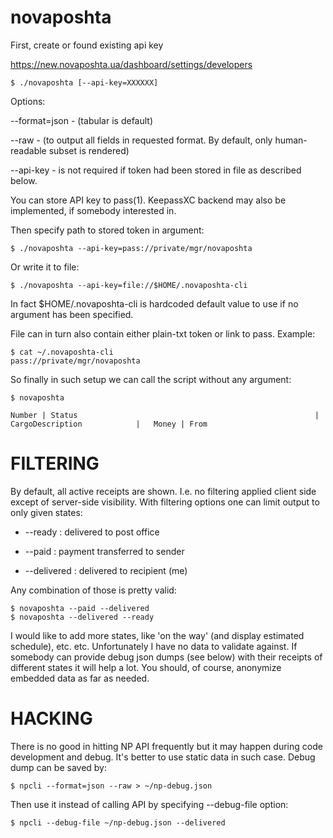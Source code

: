 # novaposhta

First, create or found existing api key

https://new.novaposhta.ua/dashboard/settings/developers


```
$ ./novaposhta [--api-key=XXXXXX]
```

Options: 

--format=json - (tabular is default)

--raw - (to output all fields in requested format. By default, only human-readable subset is rendered)

--api-key - is not required if token had been stored in file as described below.

You can store API key to pass(1). KeepassXC backend may also be implemented, if somebody interested in.

Then specify path to stored token in argument:


```
$ ./novaposhta --api-key=pass://private/mgr/novaposhta 
```

Or write it to file:

```
$ ./novaposhta --api-key=file://$HOME/.novaposhta-cli
```

In fact $HOME/.novaposhta-cli is hardcoded default value to use if no
argument has been specified.

File can in turn also contain either plain-txt token or link to pass. Example:

```
$ cat ~/.novaposhta-cli
pass://private/mgr/novaposhta
```

So finally in such setup we can call the script without any argument:

```
$ novaposhta

Number | Status                                                     | CargoDescription            |   Money | From
```

# FILTERING

By default, all active receipts are shown. I.e. no filtering applied client side except of server-side visibility. With filtering options one can limit output to only given states:

- --ready : delivered to post office

- --paid : payment transferred to sender

- --delivered : delivered to recipient (me)

Any combination of those is pretty valid:

```
$ novaposhta --paid --delivered
$ novaposhta --delivered --ready
```

I would like to add more states, like 'on the way' (and display estimated schedule), etc. etc. Unfortunately I have no data to validate against. If somebody can provide debug json dumps (see below) with their receipts of different states it will help a lot. You should, of course, anonymize embedded data as far as needed.

# HACKING

There is no good in hitting NP API frequently but it may happen during code development and debug. It's better to use static data in such case. Debug dump can be saved by:

```
$ npcli --format=json --raw > ~/np-debug.json
```

Then use it instead of calling API by specifying --debug-file option:

```
$ npcli --debug-file ~/np-debug.json --delivered
```
